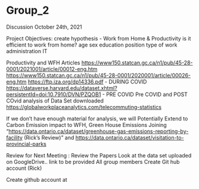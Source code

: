 # Group_2
Discussion October 24th, 2021

Project Objectives:
create hypothesis - Work from Home & Productivity 
is it efficient to work from home?
age
sex
education
position
type of work
administration
IT


Productivity and WFH
Articles 
https://www150.statcan.gc.ca/n1/pub/45-28-0001/2021001/article/00012-eng.htm
https://www150.statcan.gc.ca/n1/pub/45-28-0001/2020001/article/00026-eng.htm
https://ftp.iza.org/dp14336.pdf - DURING COVID 
https://dataverse.harvard.edu/dataset.xhtml?persistentId=doi:10.7910/DVN/PZQOB1 - PRE COVID 
Pre COVID and POST COvid analysis of
Data Set downloaded 
https://globalworkplaceanalytics.com/telecommuting-statistics


If we don’t have enough material for analysis, we will Potentially Extend to Carbon Emission impact to WFH, Green House Emissions
Joining “https://data.ontario.ca/dataset/greenhouse-gas-emissions-reporting-by-facility (Rick’s Review)” and https://data.ontario.ca/dataset/visitation-to-provincial-parks

Review for Next Meeting  : 
Review the Papers 
Look at the data set uploaded on GoogleDrive.. link to be provided 
All group members Create Git hub account (Rick)

Create github account at 
